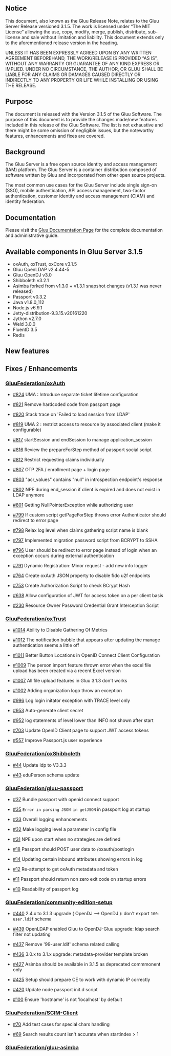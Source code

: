 ## Notice

This document, also known as the Gluu Release Note, 
relates to the Gluu Server Release versioned 3.1.5. The work is licensed under “The MIT License” 
allowing the use, copy, modify, merge, publish, distribute, sub-license and sale without 
limitation and liability. This document extends only to the aforementioned release version 
in the heading.

UNLESS IT HAS BEEN EXPRESSLY AGREED UPON BY ANY WRITTEN AGREEMENT BEFOREHAND, 
THE WORK/RELEASE IS PROVIDED “AS IS”, WITHOUT ANY WARRANTY OR GUARANTEE OF ANY KIND 
EXPRESS OR IMPLIED. UNDER NO CIRCUMSTANCE, THE AUTHOR, OR GLUU SHALL BE LIABLE FOR ANY 
CLAIMS OR DAMAGES CAUSED DIRECTLY OR INDIRECTLY TO ANY PROPERTY OR LIFE WHILE INSTALLING 
OR USING THE RELEASE.

## Purpose

The document is released with the Version 3.1.5 of the Gluu Software. The purpose of this document is to provide the changes made/new features included in this release of the Gluu Software. The list is not exhaustive and there might be some omission of negligible issues, but the noteworthy features, enhancements and fixes are covered. 

## Background

The Gluu Server is a free open source identity and access management (IAM) platform. The Gluu Server is a container distribution composed of software written by Gluu and incorporated from other open source projects. 

The most common use cases for the Gluu Server include single sign-on (SSO), mobile authentication, API access management, two-factor authentication, customer identity and access management (CIAM) and identity federation.

## Documentation

Please visit the [Gluu Documentation Page](http://www.gluu.org/docs/ce) for the complete 
documentation and administrative guide. 

## Available components in Gluu Server 3.1.5
- oxAuth, oxTrust, oxCore v3.1.5
- Gluu OpenLDAP v2.4.44-5
- Gluu OpenDJ v3.0
- Shibboleth v3.2.1
- Asimba forked from v1.3.0 + v1.3.1 snapshot changes (v1.3.1 was never released)
- Passport v0.3.2
- Java v1.8.0_112
- Node.js v6.9.1
- Jetty-distribution-9.3.15.v20161220
- Jython v2.7.0
- Weld 3.0.0
- FluentD 3.5
- Redis

## New features

## Fixes / Enhancements

### [GluuFederation/oxAuth](https://github.com/GluuFederation/oxAuth/issues?utf8=?&q=is%3Aissue+milestone%3A3.1.5+)

- [#824](https://github.com/GluuFederation/oxAuth/issues/824) UMA : Introduce separate ticket lifetime configuration
 
- [#821](https://github.com/GluuFederation/oxAuth/issues/821) Remove hardcoded code from passport page
 
- [#820](https://github.com/GluuFederation/oxAuth/issues/820) Stack trace on 'Failed to load session from LDAP'
 
- [#819](https://github.com/GluuFederation/oxAuth/issues/819) UMA 2 : restrict access to resource by associated client (make it configurable)
 
- [#817](https://github.com/GluuFederation/oxAuth/issues/817) startSession and endSession to manage application_session
 
- [#816](https://github.com/GluuFederation/oxAuth/issues/816) Review the prepareForStep method of passport social script
 
- [#812](https://github.com/GluuFederation/oxAuth/issues/812) Restrict requesting claims individually
 
- [#807](https://github.com/GluuFederation/oxAuth/issues/807) OTP 2FA / enrollment page + login page
 
- [#803](https://github.com/GluuFederation/oxAuth/issues/803) "acr_values" contains "null" in introspection endpoint's response
 
- [#802](https://github.com/GluuFederation/oxAuth/issues/802) NPE during end_session if client is expired and does not exist in LDAP anymore
 
- [#801](https://github.com/GluuFederation/oxAuth/issues/801) Getting NullPointerException whlie authorizing user
 
- [#799](https://github.com/GluuFederation/oxAuth/issues/799) If custom script getPageForStep throws error Authenticator should redirect to error page
 
- [#798](https://github.com/GluuFederation/oxAuth/issues/798) Relax log level when claims gathering script name is blank
 
- [#797](https://github.com/GluuFederation/oxAuth/issues/797) Implemented migration password script from BCRYPT to SSHA
 
- [#796](https://github.com/GluuFederation/oxAuth/issues/796) User should be redirect to error page instead of login when an exception occurs during external authentication
 
- [#791](https://github.com/GluuFederation/oxAuth/issues/791) Dynamic Registration: Minor request - add new info logger

- [#764](https://github.com/GluuFederation/oxAuth/issues/764) Create oxAuth JSON property to disable fido u2f endpoints
 
- [#753](https://github.com/GluuFederation/oxAuth/issues/753) Create Authorization Script to check BCrypt Hash
 
- [#638](https://github.com/GluuFederation/oxAuth/issues/638) Allow configuration of JWT for access token on a per client basis
 
- [#230](https://github.com/GluuFederation/oxAuth/issues/230) Resource Owner Password Credential Grant Interception Script

### [GluuFederation/oxTrust](https://github.com/GluuFederation/oxTrust/issues?utf8=?&q=is%3Aissue+milestone%3A3.1.5+)

- [#1014](https://github.com/GluuFederation/oxTrust/issues/1014) Ability to Disable Gathering Of Metrics
 
- [#1012](https://github.com/GluuFederation/oxTrust/issues/1012) The notification bubble that appears after updating the manage authentication seems a little off
 
- [#1011](https://github.com/GluuFederation/oxTrust/issues/1011) Better Button Locations in OpenID Connect Client Configuration
 
- [#1009](https://github.com/GluuFederation/oxTrust/issues/1009) The person import feature thrown error when the excel file upload has been created via a recent Excel version
 
- [#1007](https://github.com/GluuFederation/oxTrust/issues/1007) All file upload features in Gluu 3.1.3 don't works
 
- [#1002](https://github.com/GluuFederation/oxTrust/issues/1002) Adding organization logo throw an exception
 
- [#996](https://github.com/GluuFederation/oxTrust/issues/996) Log login initator exception with TRACE level only
 
- [#953](https://github.com/GluuFederation/oxTrust/issues/953) Auto-generate client secret
 
- [#952](https://github.com/GluuFederation/oxTrust/issues/952) log statements of level lower than INFO not shown after start
 
- [#703](https://github.com/GluuFederation/oxTrust/issues/703) Update OpenID Client page to support JWT access tokens
 
- [#557](https://github.com/GluuFederation/oxTrust/issues/557) Improve Passport.js user experience

### [GluuFederation/oxShibboleth](https://github.com/GluuFederation/oxShibboleth/issues?utf8=?&q=is%3Aissue+milestone%3A3.1.5+)

- [#44](https://github.com/GluuFederation/oxShibboleth/issues/44) Update Idp to V3.3.3

- [#43](https://github.com/GluuFederation/oxShibboleth/issues/43) eduPerson schema update

### [GluuFederation/gluu-passport](https://github.com/GluuFederation/gluu-passport/issues?utf8=?&q=is%3Aissue+milestone%3A3.1.5+)


- [#37](https://github.com/GluuFederation/gluu-passport/issues/37) Bundle passport with openid connect support

- [#35](https://github.com/GluuFederation/gluu-passport/issues/35) `Error in parsing JSON in getJSON` in passport log at startup

- [#33](https://github.com/GluuFederation/gluu-passport/issues/33) Overall logging enhancements

- [#32](https://github.com/GluuFederation/gluu-passport/issues/32) Make logging level a parameter in config file

- [#31](https://github.com/GluuFederation/gluu-passport/issues/31) NPE upon start when no strategies are defined

- [#18](https://github.com/GluuFederation/gluu-passport/issues/18) Passport should POST user data to /oxauth/postlogin

- [#14](https://github.com/GluuFederation/gluu-passport/issues/14) Updating certain inbound attributes showing errors in log

- [#12](https://github.com/GluuFederation/gluu-passport/issues/12) Re-attempt to get oxAuth metadata and token

- [#11](https://github.com/GluuFederation/gluu-passport/issues/11) Passport should return non zero exit code on startup errors

- [#10](https://github.com/GluuFederation/gluu-passport/issues/10) Readability of passport log

### [GluuFederation/community-edition-setup](https://github.com/GluuFederation/community-edition-setup/issues?utf8=?&q=is%3Aissue+milestone%3A3.1.5+)

- [#440](https://github.com/GluuFederation/community-edition-setup/issues/440) 2.4.x to 3.1.3 upgrade ( OpenDJ --> OpenDJ ): don't export `100-user.ldif` schema

- [#439](https://github.com/GluuFederation/community-edition-setup/issues/439) OpenLDAP enabled Gluu to OpenDJ-Gluu upgrade: ldap search filter not updating

- [#437](https://github.com/GluuFederation/community-edition-setup/issues/437) Remove '99-user.ldif' schema related calling

- [#436](https://github.com/GluuFederation/community-edition-setup/issues/436) 3.0.x to 3.1.x upgrade: metadata-provider template broken
 
- [#427](https://github.com/GluuFederation/community-edition-setup/issues/427) Asimba should be available in 3.1.5 as deprecated commmonent only

- [#425](https://github.com/GluuFederation/community-edition-setup/issues/425) Setup should prepare CE to work with dynamic IP correctly

- [#420](https://github.com/GluuFederation/community-edition-setup/issues/420) Update node passport init.d script

- [#100](https://github.com/GluuFederation/community-edition-setup/issues/100) Ensure 'hostname' is not 'localhost' by default

### [GluuFederation/SCIM-Client](https://github.com/GluuFederation/SCIM-Client/issues?utf8=?&q=is%3Aissue+milestone%3A3.1.5+)

- [#70](https://github.com/GluuFederation/SCIM-Client/issues/70) Add test cases for special chars handling

- [#69](https://github.com/GluuFederation/SCIM-Client/issues/69) Search results count isn't accurate when startindex > 1

### [GluuFederation/gluu-asimba](https://github.com/GluuFederation/gluu-asimba/issues?utf8=?&q=is%3Aissue+milestone%3A3.1.5+)
